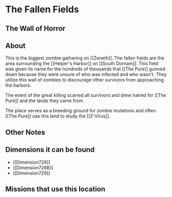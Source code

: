 # The Fallen Fields
## The Wall of Horror

## About
This is the biggest zombie gathering on [[Zeneth]]. The fallen fields are the area surrounding the [[Helper's Harbor]] on [[South Dornam]].  This field was given its name for the hundreds of thousands that [[The Pure]] gunned down because they were unsure of who was infected and who wasn't. They utilize this wall of zombies to discourage other survivors from approaching the harbors. 

The event of the great killing scarred all survivors and drew hatred for [[The Pure]] and the lands they came from. 

The place serves as a breeding ground for zombie mutations and often [[The Pure]] use this land to study the [[Z-Virus]].

## Other Notes

## Dimensions it can be found
- [[Dimension728]]
-  [[Dimension728B]]
- [[Dimension729]]

## Missions that use this location